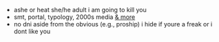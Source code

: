 - ashe or heat she/he adult i am going to kill you
- smt, portal, typology, 2000s media [& more](https://rentry.co/embryon)
- no dni aside from the obvious (e.g., proship) i hide if youre a freak or i dont like you

